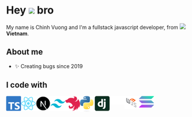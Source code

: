 <h1> Hey <img src="https://emojis.slackmojis.com/emojis/images/1577305505/7373/hand_wave.gif?1577305505" width="50" /> bro</h1>

<p> My name is Chinh Vuong and I'm a fullstack javascript developer, from <img src="https://cdn-icons-png.flaticon.com/512/206/206632.png" width="17" /> <b>Vietnam</b>. </p>

## About me

- ✨ Creating bugs since 2019
<!-- - 📚 I'm currently learning english <img src="https://cdn-icons-png.flaticon.com/128/197/197484.png" width="17" />  and docker 🐳 -->
<!-- - 🎯 Goals: earn in dollar 💰 / live in a cold place ❄ and speak english 🚀 -->
<!-- - 🎲 And ... i play 🎸 guitar and ♟ chess online -->

## I code with

<a href="https://www.typescriptlang.org" target="_blank">
  <img align="left" title="Typescript" alt="Typescript" width="40px" src="./assets/typescript-logo.svg" />
</a>
<a href="https://pt-br.reactjs.org" target="_blank">
 <img align="left" title="ReactJs" alt="React and React Native" width="40px" src="./assets/react-logo.svg" />
</a>
<a href="https://nextjs.org" target="_blank">
  <img align="left" title="Next Js" alt="Next Js" width="40px" src="./assets/next-logo.svg" />
</a>
<a href="https://tailwindcss.com" target="_blank">
 <img align="left" title="Tailwind Css" alt="Tailwind Css" width="40px" src="./assets/tailwind-logo.svg" />
</a>
<a href="https://nestjs.com" target="_blank">
  <img align="left" title="Nest Js" alt="Nest Js" width="40px" src="./assets/nest-logo.svg" />
</a>
<a href="https://www.python.org" target="_blank">
  <img align="left" title="Python" alt="Python" width="40px" src="./assets/Python-logo-notext.svg" />
</a>
<a href="https://www.djangoproject.com" target="_blank">
  <img align="left" title="Django" alt="Django" width="40px" src="./assets/django-seeklogo.com.svg" />
</a>
<a href="https://docs.ethers.io" target="_blank">
  <img align="left" title="Ether" alt="Ether" width="40px" src="./assets/ether.svg" />
</a>
<a href="https://web3js.readthedocs.io" target="_blank">
  <img align="left" title="Web3js" alt="Web3js" width="40px" src="./assets/web3js.png" />
</a>
<a href="https://solana-labs.github.io/solana-web3.js" target="_blank">
  <img align="left" title="solana web3js" alt="solana web3js" width="40px" src="./assets/solana-sol-logo.svg" />
</a>
